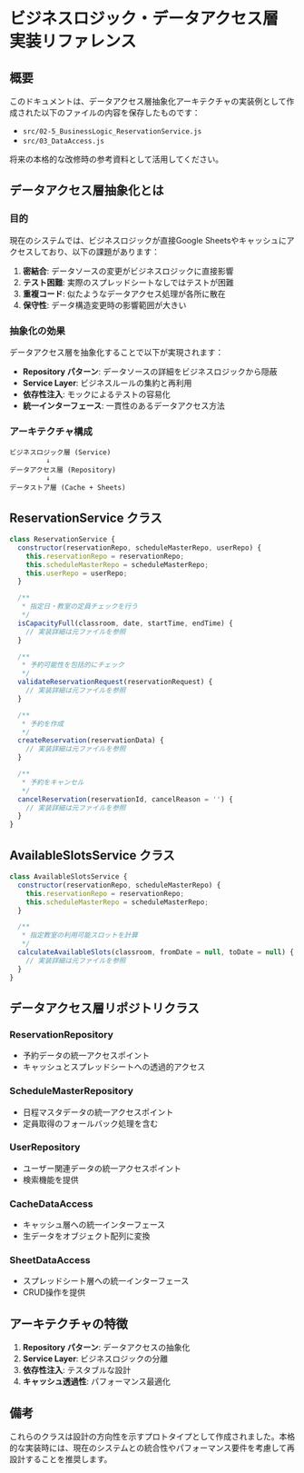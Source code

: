 # ビジネスロジック・データアクセス層 実装リファレンス

## 概要

このドキュメントは、データアクセス層抽象化アーキテクチャの実装例として作成された以下のファイルの内容を保存したものです：

- `src/02-5_BusinessLogic_ReservationService.js`
- `src/03_DataAccess.js`

将来の本格的な改修時の参考資料として活用してください。

## データアクセス層抽象化とは

### 目的

現在のシステムでは、ビジネスロジックが直接Google Sheetsやキャッシュにアクセスしており、以下の課題があります：

1. **密結合**: データソースの変更がビジネスロジックに直接影響
2. **テスト困難**: 実際のスプレッドシートなしではテストが困難
3. **重複コード**: 似たようなデータアクセス処理が各所に散在
4. **保守性**: データ構造変更時の影響範囲が大きい

### 抽象化の効果

データアクセス層を抽象化することで以下が実現されます：

- **Repository パターン**: データソースの詳細をビジネスロジックから隠蔽
- **Service Layer**: ビジネスルールの集約と再利用
- **依存性注入**: モックによるテストの容易化
- **統一インターフェース**: 一貫性のあるデータアクセス方法

### アーキテクチャ構成

```text
ビジネスロジック層 (Service)
         ↓
データアクセス層 (Repository)
         ↓
データストア層 (Cache + Sheets)
```

## ReservationService クラス

```javascript
class ReservationService {
  constructor(reservationRepo, scheduleMasterRepo, userRepo) {
    this.reservationRepo = reservationRepo;
    this.scheduleMasterRepo = scheduleMasterRepo;
    this.userRepo = userRepo;
  }

  /**
   * 指定日・教室の定員チェックを行う
   */
  isCapacityFull(classroom, date, startTime, endTime) {
    // 実装詳細は元ファイルを参照
  }

  /**
   * 予約可能性を包括的にチェック
   */
  validateReservationRequest(reservationRequest) {
    // 実装詳細は元ファイルを参照
  }

  /**
   * 予約を作成
   */
  createReservation(reservationData) {
    // 実装詳細は元ファイルを参照
  }

  /**
   * 予約をキャンセル
   */
  cancelReservation(reservationId, cancelReason = '') {
    // 実装詳細は元ファイルを参照
  }
}
```

## AvailableSlotsService クラス

```javascript
class AvailableSlotsService {
  constructor(reservationRepo, scheduleMasterRepo) {
    this.reservationRepo = reservationRepo;
    this.scheduleMasterRepo = scheduleMasterRepo;
  }

  /**
   * 指定教室の利用可能スロットを計算
   */
  calculateAvailableSlots(classroom, fromDate = null, toDate = null) {
    // 実装詳細は元ファイルを参照
  }
}
```

## データアクセス層リポジトリクラス

### ReservationRepository

- 予約データの統一アクセスポイント
- キャッシュとスプレッドシートへの透過的アクセス

### ScheduleMasterRepository

- 日程マスタデータの統一アクセスポイント
- 定員取得のフォールバック処理を含む

### UserRepository

- ユーザー関連データの統一アクセスポイント
- 検索機能を提供

### CacheDataAccess

- キャッシュ層への統一インターフェース
- 生データをオブジェクト配列に変換

### SheetDataAccess

- スプレッドシート層への統一インターフェース
- CRUD操作を提供

## アーキテクチャの特徴

1. **Repository パターン**: データアクセスの抽象化
2. **Service Layer**: ビジネスロジックの分離
3. **依存性注入**: テスタブルな設計
4. **キャッシュ透過性**: パフォーマンス最適化

## 備考

これらのクラスは設計の方向性を示すプロトタイプとして作成されました。本格的な実装時には、現在のシステムとの統合性やパフォーマンス要件を考慮して再設計することを推奨します。
